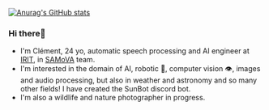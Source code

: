 [![Anurag's GitHub stats](https://github-readme-stats.vercel.app/api?username=clement-pages)](https://github.com/anuraghazra/github-readme-stats)

### Hi there👋

- I'm Clément, 24 yo, automatic speech processing and AI engineer at  [IRIT](https://www.irit.fr/en/home/), in [SAMoVA](https://www.irit.fr/SAMOVA/site/) team.
- I'm interested in the domain of AI, robotic 🤖, computer vision 👁️, images and audio processing, but also in weather and astronomy  and so many other fields! I have created the SunBot discord bot.
- I'm also a wildlife and nature photographer in progress.

<!---
clement-pages/clement-pages is a ✨ special ✨ repository because its `README.md` (this file) appears on your GitHub profile.
You can click the Preview link to take a look at your changes.
--->
